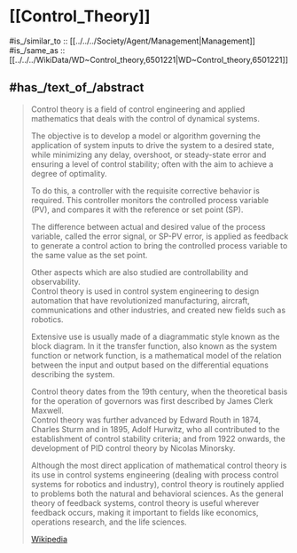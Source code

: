 
# [[Control_Theory]] 

#is_/similar_to :: [[../../../Society/Agent/Management|Management]] 
#is_/same_as :: [[../../../WikiData/WD~Control_theory,6501221|WD~Control_theory,6501221]] 

## #has_/text_of_/abstract 

> Control theory is a field of control engineering and applied mathematics 
> that deals with the control of dynamical systems. 
> 
> The objective is to develop a model or algorithm 
> governing the application of system inputs 
> to drive the system to a desired state, 
> while minimizing any delay, overshoot, or steady-state error 
> and ensuring a level of control stability; 
> often with the aim to achieve a degree of optimality.
>
> To do this, a controller with the requisite corrective behavior is required. 
> This controller monitors the controlled process variable (PV), 
> and compares it with the reference or set point (SP). 
> 
> The difference between actual and desired value of the process variable, 
> called the error signal, or SP-PV error, is applied as feedback 
> to generate a control action to bring the controlled process variable to the same value as the set point. 
> 
> Other aspects which are also studied are  controllability and observability.  
> Control theory is used in control system engineering to design automation  that have revolutionized manufacturing, aircraft, communications and other industries, and created new fields such as robotics.  
>
> Extensive use is usually made of a diagrammatic style known as the block diagram. In it the transfer function, also known as the system function or network function, is a mathematical model of the relation between the input and output based on the differential equations describing the system.
>
> Control theory dates from the 19th century, 
> when the theoretical basis for the operation of governors was first described by James Clerk Maxwell.  
> Control theory was further advanced by Edward Routh in 1874, Charles Sturm and in 1895, Adolf Hurwitz, who all contributed to the establishment of control stability criteria; and from 1922 onwards, the development of PID control theory by Nicolas Minorsky.
>
> Although the most direct application of mathematical control theory is its use in control systems engineering (dealing with process control systems for robotics and industry), control theory is routinely applied to problems both the natural and behavioral sciences. As the general theory of feedback systems, control theory is useful wherever feedback occurs, making it important to fields like economics, operations research, and the life sciences.
>
> [Wikipedia](https://en.wikipedia.org/wiki/Control%20theory) 

